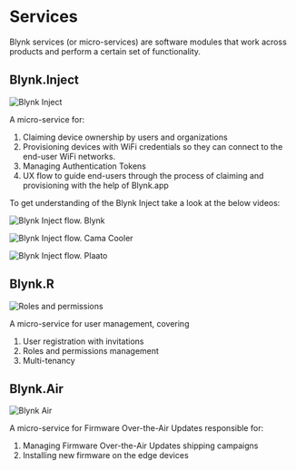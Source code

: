 # Services

Blynk services \(or micro-services\) are software modules that work across products and perform a certain set of functionality.

## Blynk.Inject

![Blynk Inject](https://user-images.githubusercontent.com/72824404/119472455-ef9ddb80-bd52-11eb-9c6a-e54746ae32dd.png)

A micro-service for:

1. Claiming device ownership by users and organizations
2. Provisioning devices with WiFi credentials so they can connect to the end-user WiFi networks.
3. Managing Authentication Tokens
4. UX flow to guide end-users through the process of claiming and provisioning with the help of Blynk.app

To get understanding of the Blynk Inject take a look at the below videos:

![Blynk Inject flow. Blynk](http://img.youtube.com/vi/bXPEEmsEtPM/0.jpg)

![Blynk Inject flow. Cama Cooler](http://img.youtube.com/vi/GPneDxWvp4U/0.jpg)

![Blynk Inject flow. Plaato](http://img.youtube.com/vi/4RGAn0tlrHs/0.jpg)

## Blynk.**R**

![Roles and permissions](https://user-images.githubusercontent.com/72824404/119471708-3808c980-bd52-11eb-89bd-7b003fc94da1.png)

A micro-service for user management, covering

1. User registration with invitations
2. Roles and permissions management
3. Multi-tenancy

## Blynk.Air

![Blynk Air](https://user-images.githubusercontent.com/72824404/119467722-72706780-bd4e-11eb-809c-eebfe3078bb1.png)

A micro-service for Firmware Over-the-Air Updates responsible for:

1. Managing Firmware Over-the-Air Updates shipping campaigns
2. Installing new firmware on the edge devices

